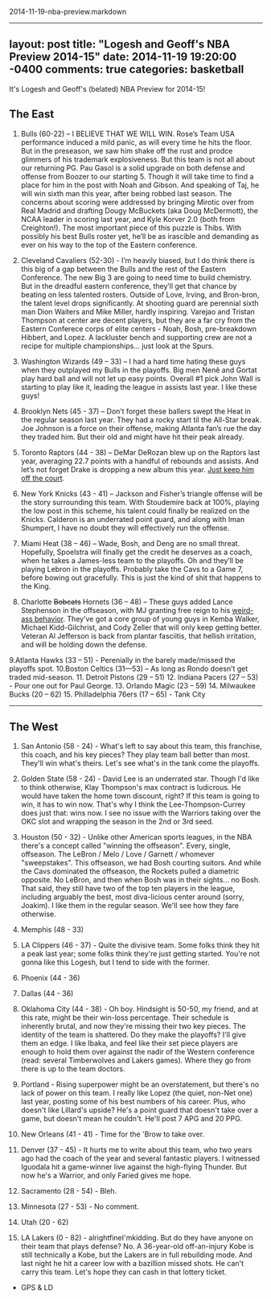 2014-11-19-nba-preview.markdown

---
layout: post
title: "Logesh and Geoff's NBA Preview 2014-15"
date: 2014-11-19 19:20:00 -0400
comments: true
categories: basketball
---

It's Logesh and Geoff's (belated) NBA Preview for 2014-15!

<!--more-->

<h2>The East</h2>

1.  Bulls (60-22) – I BELIEVE THAT WE WILL WIN. Rose’s Team USA performance induced a mild panic, as will every time he hits the floor. But in the preseason, we saw him shake off the rust and prodce glimmers of his trademark explosiveness. But this team is not all about our returning PG. Pau Gasol is a solid upgrade on both defense and offense from Boozer to our starting 5. Though it will take time to find a place for him in the post with Noah and Gibson. And speaking of Taj, he will win sixth man this year, after being robbed last season. The concerns about scoring were addressed by bringing Mirotic over from Real Madrid and drafting Dougy McBuckets (aka Doug McDermott), the NCAA leader in scoring last year, and Kyle Korver 2.0 (both from Creighton!). The most important piece of this puzzle is Thibs. With possibly his best Bulls roster yet, he’ll be as irascible and demanding as ever on his way to the top of the Eastern conference.

2.  Cleveland Cavaliers (52-30)  - I’m heavily biased, but I do think there is this big of a gap between the Bulls and the rest of the Eastern Conference. The new Big 3 are going to need time to build chemistry. But in the dreadful eastern conference, they’ll get that chance by beating on less talented rosters. Outside of Love, Irving, and Bron-bron, the talent level drops significantly. At shooting guard are perennial sixth man Dion Waiters and Mike Miller, hardly inspiring. Varejao and Tristan Thompson at center are decent players, but they are a far cry from the Eastern Conferece corps of elite centers - Noah, Bosh, pre-breakdown Hibbert, and Lopez. A lackluster bench and supporting crew are not a recipe for multiple championships... just look at the Spurs.

3.  Washington Wizards (49 – 33) – I had a hard time hating these guys when they outplayed my Bulls in the playoffs. Big men Nenê and Gortat play hard ball and will not let up easy points. Overall #1 pick John Wall is starting to play like it, leading the league in assists last year. I like these guys!

4.  Brooklyn Nets (45 - 37) – Don’t forget these ballers swept the Heat in the regular season last year. They had a rocky start til the All-Star break. Joe Johnson is a force on their offense, making Atlanta fan’s rue the day they traded him. But their old and might have hit their peak already.

5.  Toronto Raptors (44 - 38) – DeMar DeRozan blew up on the Raptors last year, averaging 22.7 points with a handful of rebounds and assists.  And let’s not forget Drake is dropping a new album this year. <a href="http://youtu.be/6IdmyC6WnXI" target="_blank">Just keep him off the court</a>.

6.  New York Knicks  (43 - 41) – Jackson and Fisher’s triangle offense will be the story surrounding this team. With Stoudemire back at 100%, playing the low post in this scheme, his talent could finally be realized on the Knicks. Calderon is an underrated point guard, and along with Iman Shumpert, I have no doubt they will effectively run the offense.

7.  Miami Heat (38 – 46) – Wade, Bosh, and Deng are no small threat. Hopefully, Spoelstra will finally get the credit he deserves as a coach, when he takes a James-less team to the playoffs. Oh and they’ll be playing Lebron in the playoffs. Probably take the Cavs to a Game 7, before bowing out gracefully. This is just the kind of shit that happens to the King. 

8.  Charlotte ~~Bobcats~~ Hornets (36 – 48) – These guys added Lance Stephenson in the offseason, with MJ granting free reign to his <a href="(http://youtu.be/Cz3wvCNnF98" target="_blank">weird-ass behavior</a>. They’ve got a core group of young guys in Kemba Walker, Michael Kidd-Gilchrist, and Cody Zeller that will only keep getting better. Veteran Al Jefferson is back from plantar fasciitis, that hellish irritation, and will be holding down the defense.

9.Atlanta Hawks (33 – 51) - Perenially in the barely made/missed the playoffs spot.
10.Boston Celtics (31—53) – As long as Rondo doesn’t get traded mid-season.
11. Detroit Pistons (29 – 51)
12. Indiana Pacers (27 – 53) - Pour one out for Paul George.
13. Orlando Magic (23 – 59)
14. Milwaukee Bucks (20 – 62)
15. Philladelphia 76ers (17 – 65) - Tank City

<hr/>

<h2>The West</h2>

1.  San Antonio (58 - 24) - What's left to say about this team, this franchise, this coach, and his key pieces? They play team ball better than most. They'll win what's theirs. Let's see what's in the tank come the playoffs.

1.  Golden State (58 - 24) - David Lee is an underrated star. Though I'd like to think otherwise, Klay Thompson's max contract is ludicrous. He would have taken the home town discount, right? If this team is going to win, it has to win now. That's why I think the Lee-Thompson-Currey does just that: wins now. I see no issue with the Warriors taking over the OKC slot and wrapping the season in the 2nd or 3rd seed.

3.  Houston (50 - 32) - Unlike other American sports leagues, in the NBA there's a concept called "winning the offseason". Every, single, offseason. The LeBron / Melo / Love / Garnett / whomever "sweepstakes". This offseason, we had Bosh courting suitors. And while the Cavs dominated the offseason, the Rockets pulled a diametric opposite. No LeBron, and then when Bosh was in their sights... no Bosh. That said, they still have two of the top ten players in the league, including arguably the best, most diva-licious center around (sorry, Joakim). I like them in the regular season. We'll see how they fare otherwise.

4.  Memphis (48 - 33)

5.  LA Clippers (46 - 37) - Quite the divisive team. Some folks think they hit a peak last year; some folks think they're just getting started. You're not gonna like this Logesh, but I tend to side with the former.

6.  Phoenix (44 - 36)

6.  Dallas (44 - 36)

8.  Oklahoma City (44 - 38) - Oh boy. Hindsight is 50-50, my friend, and at this rate, might be their win-loss percentage. Their schedule is inherently brutal, and now they're missing their two key pieces. The identity of the team is shattered. Do they make the playoffs? I'll give them an edge. I like Ibaka, and feel like their set piece players are enough to hold them over against the nadir of the Western conference (read: several Timberwolves and Lakers games).  Where they go from there is up to the team doctors.

9.  Portland  - Rising superpower might be an overstatement, but there's no lack of power on this team. I really like Lopez (the quiet, non-Net one) last year, posting some of his best numbers of his career. Plus, who doesn't like Lillard's upside? He's a point guard that doesn't take over a game, but doesn't mean he couldn't. He'll post 7 APG and 20 PPG.

10.  New Orleans (41 - 41) - Time for the 'Brow to take over. 

11.  Denver (37 - 45) - It hurts me to write about this team, who two years ago had the coach of the year and several fantastic players. I witnessed Iguodala hit a game-winner live against the high-flying Thunder. But now he's a Warrior, and only Faried gives me hope.

12.  Sacramento (28 - 54) - Bleh.
13.  Minnesota (27 - 53) - No comment.
14.  Utah (20 - 62)

15.  LA Lakers (0 - 82) - alrightfineI'mkidding. But do they have anyone on their team that plays defense? No. A 36-year-old off-an-injury Kobe is still technically a Kobe, but the Lakers are in full rebuilding mode. And last night he hit a career low with a bazillion missed shots. He can't carry this team. Let's hope they can cash in that lottery ticket. </p>


- GPS & LD
